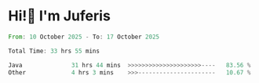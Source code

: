# Hi!👋 I'm Juferis

<!--START_SECTION:waka-->

```rust
From: 10 October 2025 - To: 17 October 2025

Total Time: 33 hrs 55 mins

Java              31 hrs 44 mins  >>>>>>>>>>>>>>>>>>>>>----   83.56 %
Other             4 hrs 3 mins    >>>----------------------   10.67 %
```

<!--END_SECTION:waka-->

